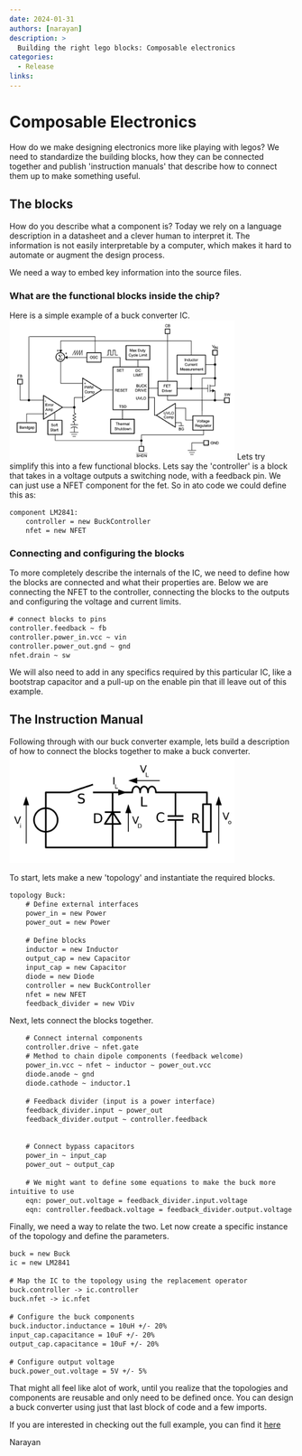 ```yaml
---
date: 2024-01-31
authors: [narayan]
description: >
  Building the right lego blocks: Composable electronics
categories:
  - Release
links:
---
```


# Composable Electronics

How do we make designing electronics more like playing with legos? We need to standardize the building blocks, how they can be connected together and publish 'instruction manuals' that describe how to connect them up to make something useful.

## The blocks
How do you describe what a component is? Today we rely on a language description in a datasheet and a clever human to interpret it. The information is not easily interpretable by a computer, which makes it hard to automate or augment the design process.

We need a way to embed key information into the source files.

### What are the functional blocks inside the chip?
Here is a simple example of a buck converter IC.
<img src="../../assets/images/buck_ic.png" alt="Example Image" width="400">
Lets try simplify this into a few functional blocks. Lets say the 'controller' is a block that takes in a voltage outputs a switching node, with a feedback pin. We can just use a NFET component for the fet. So in ato code we could define this as:
```ato
component LM2841:
    controller = new BuckController
    nfet = new NFET
```

### Connecting and configuring the blocks
To more completely describe the internals of the IC, we need to define how the blocks are connected and what their properties are. Below we are connecting the NFET to the controller, connecting the blocks to the outputs and configuring the voltage and current limits.
```ato
# connect blocks to pins
controller.feedback ~ fb
controller.power_in.vcc ~ vin
controller.power_out.gnd ~ gnd
nfet.drain ~ sw
```
We will also need to add in any specifics required by this particular IC, like a bootstrap capacitor and a pull-up on the enable pin that ill leave out of this example.

## The Instruction Manual

Following through with our buck converter example, lets build a description of how to connect the blocks together to make a buck converter.
<img src="../../assets/images/buck_topology.png" alt="Example Image" width="400">

To start, lets make a new 'topology' and instantiate the required blocks.
```
topology Buck:
    # Define external interfaces
    power_in = new Power
    power_out = new Power

    # Define blocks
    inductor = new Inductor
    output_cap = new Capacitor
    input_cap = new Capacitor
    diode = new Diode
    controller = new BuckController
    nfet = new NFET
    feedback_divider = new VDiv

```

Next, lets connect the blocks together.
```
    # Connect internal components
    controller.drive ~ nfet.gate
    # Method to chain dipole components (feedback welcome)
    power_in.vcc ~ nfet ~ inductor ~ power_out.vcc
    diode.anode ~ gnd
    diode.cathode ~ inductor.1

    # Feedback divider (input is a power interface)
    feedback_divider.input ~ power_out
    feedback_divider.output ~ controller.feedback


    # Connect bypass capacitors
    power_in ~ input_cap
    power_out ~ output_cap

    # We might want to define some equations to make the buck more intuitive to use
    eqn: power_out.voltage = feedback_divider.input.voltage
    eqn: controller.feedback.voltage = feedback_divider.output.voltage
```

Finally, we need a way to relate the two. Let now create a specific instance of the topology and define the parameters.
```
buck = new Buck
ic = new LM2841

# Map the IC to the topology using the replacement operator
buck.controller -> ic.controller
buck.nfet -> ic.nfet

# Configure the buck components
buck.inductor.inductance = 10uH +/- 20%
input_cap.capacitance = 10uF +/- 20%
output_cap.capacitance = 10uF +/- 20%

# Configure output voltage
buck.power_out.voltage = 5V +/- 5%
```

That might all feel like alot of work, until you realize that the topologies and components are reusable and only need to be defined once. You can design a buck converter using just that last block of code and a few imports.

If you are interested in checking out the full example, you can find it [here](https://github.com/napowderly/traits-playground)

Narayan